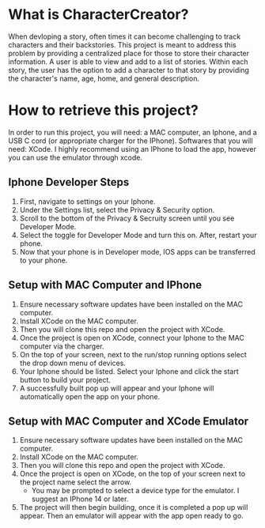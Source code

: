 # What is CharacterCreator?
When devloping a story, often times it can become challenging to track characters and their backstories. This project is meant to address this problem by providing a centralized place for those to store their character information. A user is able to view and add to a list of stories. Within each story, the user has the option to add a character to that story by providing the character's name, age, home, and general description. 

# How to retrieve this project? 
In order to run this project, you will need: a MAC computer, an Iphone, and a USB C cord (or appropriate charger for the IPhone). 
Softwares that you will need: XCode. 
I highly recommend using an IPhone to load the app, however you can use the emulator through xcode. 

## Iphone Developer Steps
1. First, navigate to settings on your Iphone.
2. Under the Settings list, select the Privacy & Security option. 
3. Scroll to the bottom of the Privacy & Secruity screen until you see Developer Mode. 
4. Select the toggle for Developer Mode and turn this on. After, restart your phone.
5. Now that your phone is in Developer mode, IOS apps can be transferred to your phone.

## Setup with MAC Computer and IPhone
1. Ensure necessary software updates have been installed on the MAC computer.
2. Install XCode on the MAC computer.
3. Then you will clone this repo and open the project with XCode.
4. Once the project is open on XCode, connect your Iphone to the MAC computer via the charger.
5. On the top of your screen, next to the run/stop running options select the drop down menu of devices.
6. Your Iphone should be listed. Select your Iphone and click the start button to build your project.
7. A successfully built pop up will appear and your Iphone will automatically open the app on your phone.

## Setup with MAC Computer and XCode Emulator  
1. Ensure necessary software updates have been installed on the MAC computer.
2. Install XCode on the MAC computer.
3. Then you will clone this repo and open the project with XCode.
4. Once the project is open on XCode, on the top of your screen next to the project name select the arrow.
     * You may be prompted to select a device type for the emulator. I suggest an IPhone 14 or later.
5. The project will then begin building, once it is completed a pop up will appear. Then an emulator will appear with the app open ready to go. 
